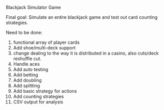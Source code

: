 Blackjack Simulator Game

Final goal: Simulate an entire blackjack game and test out card counting strategies.

Need to be done:
1.  functional array of player cards
2.  Add shoe/multi-deck support
3.  change dealing to the way it is distributed in a casino, also cuts/deck reshuffle cut.
4.  Handle aces
5.  Add auto testing
6.  Add betting
7.  Add doubling
8.  Add splitting
9.  Add basic strategy for actions
10.  Add counting strategies
11.  CSV output for analysis
